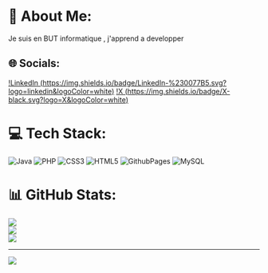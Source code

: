 # 💫 About Me:
Je suis en BUT informatique , j'apprend a developper

## 🌐 Socials:
[!LinkedIn (https://img.shields.io/badge/LinkedIn-%230077B5.svg?logo=linkedin&logoColor=white)](https://linkedin.com/in/henriRougeolle)
[!X (https://img.shields.io/badge/X-black.svg?logo=X&logoColor=white)](https://x.com/KCAkuuu) 

# 💻 Tech Stack:
![Java](https://img.shields.io/badge/java-%23ED8B00.svg?style=for-the-badge&logo=openjdk&logoColor=white) ![PHP](https://img.shields.io/badge/php-%23777BB4.svg?style=for-the-badge&logo=php&logoColor=white) ![CSS3](https://img.shields.io/badge/css3-%231572B6.svg?style=for-the-badge&logo=css3&logoColor=white) ![HTML5](https://img.shields.io/badge/html5-%23E34F26.svg?style=for-the-badge&logo=html5&logoColor=white) ![GithubPages](https://img.shields.io/badge/github%20pages-121013?style=for-the-badge&logo=github&logoColor=white) ![MySQL](https://img.shields.io/badge/mysql-4479A1.svg?style=for-the-badge&logo=mysql&logoColor=white)
# 📊 GitHub Stats:
![](https://github-readme-stats.vercel.app/api?username=HenriAku&theme=dracula&hide_border=false&include_all_commits=false&count_private=false)<br/>
![](https://github-readme-streak-stats.herokuapp.com/?user=HenriAku&theme=dracula&hide_border=false)<br/>
![](https://github-readme-stats.vercel.app/api/top-langs/?username=HenriAku&theme=dracula&hide_border=false&include_all_commits=false&count_private=false&layout=compact)

---
[![](https://visitcount.itsvg.in/api?id=HenriAku&icon=0&color=3)](https://visitcount.itsvg.in)

<!-- Proudly created with GPRM ( https://gprm.itsvg.in ) -->
